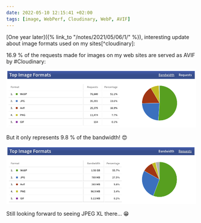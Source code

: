 ```yaml
---
date: 2022-05-10 12:15:41 +02:00
tags: [image, WebPerf, Cloudinary, WebP, AVIF]
---
```


[One year later]({% link_to "/notes/2021/05/06/1/" %}), interesting update about image formats used on my sites[^cloudinary]:

16.9 % of the requests made for images on my web sites are served as AVIF by #Cloudinary:

![Top image formats by requests.](cloudinary-top-image-formats-april-2022-requests.png)

But it only represents 9.8 % of the bandwidth! 😍

![Top image formats by bandwidth.](cloudinary-top-image-formats-april-2022-bandwidth.png)

Still looking forward to seeing JPEG XL there… 😁
